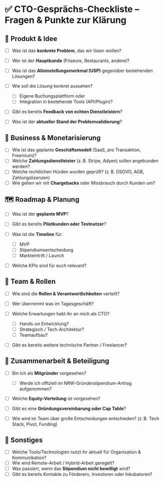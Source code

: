 # ✅ CTO-Gesprächs-Checkliste – Fragen & Punkte zur Klärung

## 🔧 Produkt & Idee

* [ ] Was ist das **konkrete Problem**, das wir lösen wollen?
* [ ] Wer ist der **Hauptkunde** (Friseure, Restaurants, andere)?
* [ ] Was ist das **Alleinstellungsmerkmal (USP)** gegenüber bestehenden Lösungen?
* [ ] Wie soll die Lösung konkret aussehen?

  * [ ] Eigene Buchungsplattform oder
  * [ ] Integration in bestehende Tools (API/Plugin)?
* [ ] Gibt es bereits **Feedback von echten Dienstleistern**?
* [ ] Was ist der **aktueller Stand der Problemvalidierung**?

## 💸 Business & Monetarisierung

* [ ] Wie ist das geplante **Geschäftsmodell** (SaaS, pro Transaktion, Freemium)?
* [ ] Welche **Zahlungsdienstleister** (z. B. Stripe, Adyen) sollen angebunden werden?
* [ ] Welche rechtlichen Hürden wurden geprüft? (z. B. DSGVO, AGB, Zahlungslizenzen)
* [ ] Wie gehen wir mit **Chargebacks** oder Missbrauch durch Kunden um?

## 🗺️ Roadmap & Planung

* [ ] Was ist der **geplante MVP**?
* [ ] Gibt es bereits **Pilotkunden oder Testnutzer**?
* [ ] Was ist die **Timeline** für:

  * [ ] MVP
  * [ ] Stipendiumsentscheidung
  * [ ] Markteintritt / Launch
* [ ] Welche KPIs sind für euch relevant?

## 👥 Team & Rollen

* [ ] Wie sind die **Rollen & Verantwortlichkeiten** verteilt?
* [ ] Wer übernimmt was im Tagesgeschäft?
* [ ] Welche Erwartungen habt ihr an mich als CTO?

  * [ ] Hands-on Entwicklung?
  * [ ] Strategisch / Tech-Architektur?
  * [ ] Teamaufbau?
* [ ] Gibt es bereits weitere technische Partner / Freelancer?

## 🤝 Zusammenarbeit & Beteiligung

* [ ] Bin ich als **Mitgründer** vorgesehen?

  * [ ] Werde ich offiziell im NRW-Gründerstipendium-Antrag aufgenommen?
* [ ] Welche **Equity-Verteilung** ist vorgesehen?
* [ ] Gibt es eine **Gründungsvereinbarung oder Cap Table**?
* [ ] Wie wird im Team über große Entscheidungen entschieden? (z. B. Tech Stack, Pivot, Funding)

## 🧩 Sonstiges

* [ ] Welche Tools/Technologien nutzt ihr aktuell für Organisation & Kommunikation?
* [ ] Wie wird Remote-Arbeit / Hybrid-Arbeit geregelt?
* [ ] Was passiert, wenn das **Stipendium nicht bewilligt** wird?
* [ ] Gibt es bereits Kontakte zu Förderern, Investoren oder Inkubatoren?
